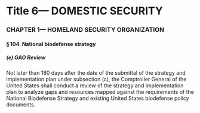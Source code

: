 
# Title 6— DOMESTIC SECURITY
### CHAPTER 1— HOMELAND SECURITY ORGANIZATION
#### § 104. National biodefense strategy
##### (e) GAO Review

Not later than 180 days after the date of the submittal of the strategy and implementation plan under subsection (c), the Comptroller General of the United States shall conduct a review of the strategy and implementation plan to analyze gaps and resources mapped against the requirements of the National Biodefense Strategy and existing United States biodefense policy documents.
